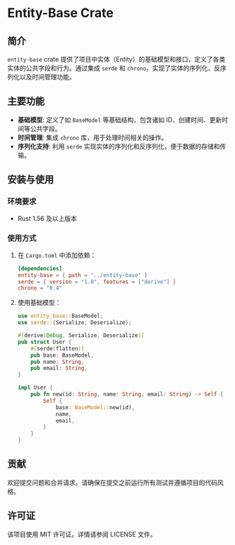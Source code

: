 # Entity-Base Crate

## 简介

`entity-base` crate 提供了项目中实体（Entity）的基础模型和接口，定义了各类实体的公共字段和行为。通过集成 `serde` 和 `chrono`，实现了实体的序列化、反序列化以及时间管理功能。

## 主要功能

- **基础模型**: 定义了如 `BaseModel` 等基础结构，包含诸如 ID、创建时间、更新时间等公共字段。
- **时间管理**: 集成 `chrono` 库，用于处理时间相关的操作。
- **序列化支持**: 利用 `serde` 实现实体的序列化和反序列化，便于数据的存储和传输。

## 安装与使用

### 环境要求

- Rust 1.56 及以上版本

### 使用方式

1. 在 `Cargo.toml` 中添加依赖：
    ```toml
    [dependencies]
    entity-base = { path = "../entity-base" }
    serde = { version = "1.0", features = ["derive"] }
    chrono = "0.4"
    ```

2. 使用基础模型：
    ```rust
    use entity_base::BaseModel;
    use serde::{Serialize, Deserialize};

    #[derive(Debug, Serialize, Deserialize)]
    pub struct User {
        #[serde(flatten)]
        pub base: BaseModel,
        pub name: String,
        pub email: String,
    }

    impl User {
        pub fn new(id: String, name: String, email: String) -> Self {
            Self {
                base: BaseModel::new(id),
                name,
                email,
            }
        }
    }
    ```

## 贡献

欢迎提交问题和合并请求。请确保在提交之前运行所有测试并遵循项目的代码风格。

## 许可证

该项目使用 MIT 许可证。详情请参阅 LICENSE 文件。 